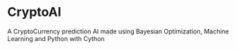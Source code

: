 # CryptoAI
A CryptoCurrency prediction AI made using Bayesian Optimization, Machine Learning and Python with Cython
